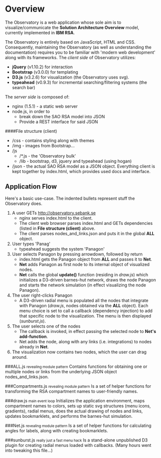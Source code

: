 Overview
========
The Observatory is a web application whose sole aim is to visualize/communicate the __Solution Architecture Overview__ model, currently implemented in __IBM RSA__.
 
The Observatory is entirely based on JavaScript, HTML and CSS. Consequently, maintaining the Observatory (as well as understanding the documentation) requires you to be familiar with 'modern web development' along with its frameworks. The _client side_ of Observatory utilizes:
* __jQuery__ (v1.10.2) for interaction
* __Bootstrap__ (v3.0.0) for templating
* __D3.js__ (v3.2.6) for visualization (the Observatory uses svg).
* __typeahead__ (v0.9.3) for incremental searching/filtering systems (the search bar)
 
The _server side_ is composed of:
* nginx (1.5.1) - a static web server
* node.js, in order to
    * break down the SAO RSA model into JSON
    * Provide a REST interface for said JSON
 
####File structure (client)
* /css - contains styling along with themes
* /img - images from Bootstrap...
* /js
    * /*.js - the 'Observatory bulk'
    * /lib - bootstrap, d3, jquery and typeahead (using hogan)
* /json - the actual SAO RSA model as a JSON object.
Everything client is kept together by index.html, which provides used docs and interface.
 
## Application Flow
Here's a basic use-case. The indented bullets represent stuff the Observatory does.
1. A user GETs http://observatory.sebank.se
    * nginx serves index.html to the client.
    * The client web browser parses index.html and GETs dependencies (listed in __File structure (client)__ above.
    * The client parses nodes\_and\_links.json and puts it in the global __ALL__ object.
2. User types 'Panag'
    * typeahead suggests the system 'Panagon'
3. User selects Panagon by pressing arrowdown, followed by return
    * index.html gets the Panagon object from __ALL__ and passes it to __Net__.
    * __Net__ adds Panagon as first node to its internal object of visualized nodes.
    * __Net__ calls the global __update()__ function (residing in _draw.js_) which initializes a D3-driven barnes-hut network, draws the node Panagon and starts the network simulation (in effect visualizing the node Panagon).
4. The user right-clicks Panagon
    * A D3-driven radial menu is populated all the nodes that integrate with Panagon (_draw.js_, nodes obtained via the __ALL__ object). Each menu choice is set to call a callback (dependency injection) to add that specific node to the visualization. The menu is then displayed (_sunburst.js_). 
5. The user selects one of the nodes
    * The callback is invoked, in effect passing the selected node to __Net's add-function__.
    * Net adds the node, along with any links (i.e. integrations) to nodes already in __Net__.
6. The visualization now contains two nodes, which the user can drag around.
 
###ALL.js <small>revealing module pattern</small>
Contains functions for obtaining one or multiple nodes or links from the underlying JSON object nodes\_and\_links.json.
 
###Compartments.js <small>revealing module pattern</small>
Is a set of helper functions for transforming the RSA compartment names to user-friendly names.
 
###draw.js <small>main event loop</small>
Initializes the application environment, maps compartment names to colors, sets up static svg structures (menu icons, gradients), radial menus, does the actual drawing of nodes and links, updates bookmarklets, and performs the barnes-hut simulation.
 
###Net.js <small>revealing module pattern</small>
Is a set of helper functions for calculating angles for labels, along with creating bookmarklets.
 
###sunburst.js <small>really just a fast menu hack</small>
Is a stand-alone unpublished D3 plugin for creating radial menus loaded with callbacks. (Many hours went into tweaking this file...)